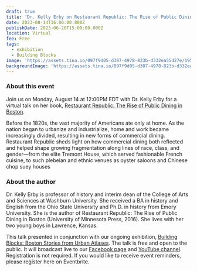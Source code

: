 ```yaml
---
draft: true
title: 'Dr. Kelly Erby on Restaurant Republic: The Rise of Public Dining in Boston'
date: 2023-08-14T16:00:00.000Z
publishDate: 2023-06-20T15:00:00.000Z
location: Virtual
fee: Free
tags:
  - exhibition
  - Building Blocks
image: 'https://assets.tina.io/097f9d05-d307-4978-823b-d332ea55d27e/1955.4568.jpg'
backgroundImage: 'https://assets.tina.io/097f9d05-d307-4978-823b-d332ea55d27e/1955.4568.jpg'
---
```


### About this event

J﻿oin us on Monday, August 14 at 12:00PM EDT with Dr. Kelly Erby for a virtual talk on her book, [Restaurant Republic: The Rise of Public Dining in Boston](https://www.upress.umn.edu/book-division/books/restaurant-republic). 

Before the 1820s, the vast majority of Americans ate only at home. As the nation began to urbanize and industrialize, home and work became increasingly divided, resulting in new forms of commercial dining. Restaurant Republic sheds light on how commercial dining both reflected and helped shape growing fragmentation along lines of race, class, and gender—from the elite Tremont House, which served fashionable French cuisine, to such plebeian and ethnic venues as oyster saloons and Chinese chop suey houses

### A﻿bout the author

Dr. Kelly Erby is professor of history and interim dean of the College of Arts and Sciences at Washburn University. She received a BA in history and English from the Ohio State University and Ph.D. in history from Emory University. She is the author of Restaurant Republic: The Rise of Public Dining in Boston (University of Minnesota Press, 2016). She lives with her two young boys in Lawrence, Kansas.  

This talk presented in conjunction with our ongoing exhibition, [Building Blocks: Boston Stories from Urban Atlases](https://www.leventhalmap.org/digital-exhibitions/building-blocks/). The talk is free and open to the public. It will broadcast live to our [Facebook page](https://www.facebook.com/bplmaps) and [YouTube channel](https://www.youtube.com/@LeventhalMapEducationCenter). Registration is not required. If you would like to receive event reminders, please register here on Eventbrite.
